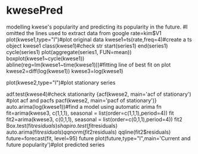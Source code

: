 # kwesePred
modelling kwese's popularity and predicting its popularity in the future.
#I omitted the lines used to extract data from google
rate=kim$V1
plot(kwese1,type="l")#plot original data
kwese1=ts(rate,freq=4)#create a ts object
kwese1
      class(kwese1)#check str
    start(series1)
      end(series1)
        cycle(series1)
   plot(aggregate(series1, FUN=mean))
 boxplot(kwese1~cycle(kwese1))
  abline(reg=lm(kwese1~time(kwese1)))#fitting line of best fit on plot
 kwese2=diff(log(kwese1))
 kwese3=log(kwese1)
 
 plot(kwese2,type="l")#plot stationary series

 adf.test(kwese4)#check stationarity
 {acf(kwese2, main='acf of stationary')      #plot acf and pacfs
  pacf(kwese2, main='pacf of stationary')}
  auto.arima(log(kwese1))#find a model using automatic arima fn
fit=arima(kwese3, c(1,1,1), seasonal = list(order=c(1,1,1),period=4))
fit
fit2=arima(kwese3, c(0,1,1), seasonal = list(order=c(0,1,1),period=4))
fit2
   Box.test(fit$residuals) 
       shapiro.test(fit$residuals)
          auto.arima(fit$residuals)
       qqnorm(fit2$residuals)
         qqline(fit2$residuals)
   future=forecast(fit, level=95)
     future
plot(future,type="l",main='Current and future popularity')#plot predicted series
